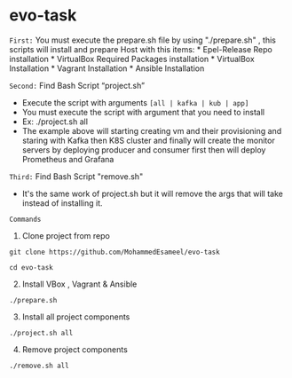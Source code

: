 # evo-task
`First:` You must execute the prepare.sh file by using "./prepare.sh" , this scripts will install and prepare Host with this items:
        * Epel-Release Repo installation
        * VirtualBox Required Packages installation
        * VirtualBox Installation
        * Vagrant Installation 
        * Ansible Installation
        
`Second:` Find Bash Script “project.sh” 
  - Execute the script with arguments `[all | kafka | kub | app]`
  - You must execute the script with argument that you need to install
  - Ex: ./project.sh all
  - The example above will starting creating vm and their provisioning and staring with 
    Kafka then K8S cluster and finally will create the monitor servers by deploying 
    producer and consumer first then will deploy Prometheus and Grafana
    
`Third:` Find Bash Script "remove.sh"
   - It's the same work of project.sh but it will remove the args that will take instead of installing it. 
    
>>>>>>>>>>>>>>>>>>>>>>>>>>>>>>>>>>>>>>>>>>>>>>>>>>>>>>>>>>>>>>>>>>>>>>>>>>>>>>>>>>>>>>>>>>>>>>>>>>>>>>>>>>>>>>>>>>>>>>>>>>>>>>>>>>
`Commands`
1. Clone project from repo 

`git clone https://github.com/MohammedEsameel/evo-task`

`cd evo-task`

2. Install VBox , Vagrant & Ansible

`./prepare.sh`

3. Install all project components

`./project.sh all` 

4. Remove project components

`./remove.sh all`
